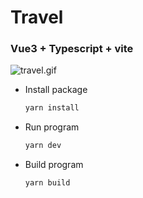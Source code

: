 # Travel

### Vue3 + Typescript + vite

![travel.gif](https://github.com/Fantasy1316/travel/blob/dev/travel.gif)

- Install package

  ```javascript
  yarn install
  ```

- Run program

  ```javascript
  yarn dev
  ```

- Build program

  ```javascript
  yarn build
  ```
